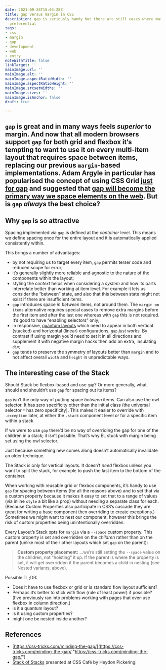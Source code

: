 ```yaml
---
date: 2021-09-26T15:03:28Z
title: gap versus margin in CSS
description: gap is seriously handy but there are still cases where margin might be
  preferential
tags:
- css
- margin
- gap
- development
- web
- entry
noteWithTitle: false
linkTarget: ''
mainImage.url: ''
mainImage.alt: ''
mainImage.aspectRatioWidth: ''
mainImage.aspectRatioHeight: ''
mainImage.srcsetWidths: ''
mainImage.sizes: ''
mainImage.isAnchor: false
draft: true

---
```

`gap` is great and in many ways feels _superior_ to margin. And now that all modern browsers support `gap` for both grid and flexbox it‘s tempting to want to use it on every multi-item layout that requires space between items, replacing our previous `margin`-based implementations. Adam Argyle in particular has popularised the concept of using CSS Grid [just for gap](https://web.dev/building-a-settings-component/#just-for-gap) and suggested that [gap will become the primary way we space elements on the web](https://dev.to/argyleink/5-css-predictions-for-2020-pl3). But is `gap` _always_ the best choice?
---

## Why `gap` is so attractive

Spacing implemented via `gap` is defined at the _container_ level. This means we define spacing once for the entire layout and it is automatically applied consistently within.

This brings a number of advantages:

* by not requiring us to target every item, `gap` permits terser code and reduced scope for error;
* it’s generally slightly more reliable and agnostic to the nature of the components within the layout;
* styling the _context_ helps when considering a _system_ and how its parts interrelate better than working at item level. For example it lets us consider the “between” state, and also that this between state might not exist if there are insufficient items.
* `gap` introduces space _in between_ items, not around them. The `margin on items` alternative requires special cases to remove extra margins before the first item and after the last one whereas with `gap` this is not required. It’s good to have “enabling selectors” only;
* in responsive, [quantum layouts](https://codepen.io/fuzzylogicx/pen/qBOmWbJ) which need to appear in both vertical (stacked) and horizontal (linear) configurations, `gap` _just works._ By contrast if using margin you’d need to set it in all directions and supplement it with negative margin hacks then add an extra, insulating `div`;
* `gap` tends to preserve the symmetry of layouts better than `margin` and to not affect overall `width` and `height` in unpredictable ways.

## The interesting case of the Stack

Should Stack be flexbox-based and use `gap`? Or more generally, what should and shouldn’t use `gap` for spacing out its items?

`gap` isn’t the only way of putting space _between_ items. Can also use the owl selector. It has zero specificity other than the initial class (the universal selector `*` has zero specificity). This makes it easier to override with `.exception` later, at either the `.stack` component level _or_ for a specific item within a stack.

If we were to use `gap` there’d be no way of overriding the gap for one of the children in a stack; it isn’t possible. That’s why EL stuck with margin being set using the owl selector. 

Just because something new comes along doesn’t automatically invalidate an older technique.

The Stack is only for vertical layouts. It doesn’t _need_ flexbox unless you want to split the stack, for example to push the last item to the bottom of the container.  

When working with reusable grid or flexbox components, it’s handy to use `gap` for spacing between items (for all the reasons above) and to set that via a custom property because it makes it easy to set that to a range of values (via inline `style` a bit like a prop) without needing a separate class for each. (Because Custom Properties also participate in CSS’s cascade they are great for writing a base component then overriding to create exceptions.) Sometimes we might want to nest our component, however this brings the risk of custom properties being unintentionally overridden.

Every Layout’s Stack opts for `margin` via a `--space` custom property. This custom property is set and overridden on the _children_ rather than on the parent (unlike most of their other layouts which set `gap` on the parent):

> **Custom property placement:** …we’re still setting the `--space` value on the children, not “hoisting” it up. If the parent is where the property is set, it will get overridden if the parent becomes a child in nesting (see Nested variants, above).

Possible TL;DR:

* Does it have to use flexbox or grid or is standard flow layout sufficient?
* Perhaps it’s better to stick with flow (rule of least power) if possible? (I’ve previously ran into problems working with pages that over-use flexbox in column direction.)
* is it a quantum layout?
* is it using custom properties?
* might one be nested inside another?

## References

* [https://css-tricks.com/minding-the-gap/](https://css-tricks.com/minding-the-gap/ "https://css-tricks.com/minding-the-gap/")
* [Stack of Stacks](https://www.youtube.com/watch?v=HrkWtRqpUwg) presented at CSS Café by Heydon Pickering 
